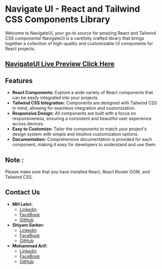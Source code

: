 # Navigate UI - React and Tailwind CSS Components Library

Welcome to NavigateUI, your go-to source for amazing React and Tailwind CSS components! NavigateUI is a carefully crafted library that brings together a collection of high-quality and customizable UI
components for React projects.

## [NavigateUI Live Preview Click Here](https://navigateui.com)

## Features

-   **React Components:** Explore a wide variety of React components that can be easily integrated into your projects.
-   **Tailwind CSS Integration:** Components are designed with Tailwind CSS in mind, allowing for seamless integration and customization.
-   **Responsive Design:** All components are built with a focus on responsiveness, ensuring a consistent and beautiful user experience across devices.
-   **Easy to Customize:** Tailor the components to match your project's design system with simple and intuitive customization options.
-   **Documentation:** Comprehensive documentation is provided for each component, making it easy for developers to understand and use them.

## Note : 
Please make sure that you have installed React, React Router DOM, and Tailwind CSS.

## Contact Us

-   **MH Lehri:**
    -   [Linkedin](https://www.linkedin.com/in/mahmud-hassan-lehri/)
    -   [FaceBook](https://www.facebook.com/mahmudhassanlehri)
    -   [GitHub](https://github.com/mhlehri)
-   **Shiyam Sarker:**
    -   [Linkedin](https://www.linkedin.com/in/shiyam-sarker/)
    -   [FaceBook](https://www.facebook.com/shiyamsarker/)
    -   [GitHub](https://github.com/shiyam-sarker10)
-   **Mohammad Arif:**
    -   [Linkedin](https://www.linkedin.com/in/mohammad-arif-khan-504b27210/)
    -   [FaceBook](https://web.facebook.com/profile.php?id=100052356673540)
    -   [GitHub](https://github.com/Mohammadarifcoding)
